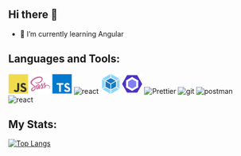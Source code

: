 ## Hi there 👋
- 🌱 I’m currently learning Angular

<h2 align="left">Languages and Tools:</h2>
<p align="left"> 
  <img src="https://raw.githubusercontent.com/devicons/devicon/master/icons/javascript/javascript-original.svg" alt="javascript" width="40" height="40"/> 
     <img src="https://raw.githubusercontent.com/devicons/devicon/master/icons/sass/sass-original.svg" alt="sass" width="40" height="40"/> 
 <img src="https://raw.githubusercontent.com/devicons/devicon/master/icons/typescript/typescript-original.svg" alt="typescript" width="40" height="40"/> 
    <img src="https://www.vectorlogo.zone/logos/reactjs/reactjs-icon.svg" alt="react" width="40" height="40"/> 
  <img src="https://github.com/devicons/devicon/blob/master/icons/webpack/webpack-original.svg" alt="webpack" width="40" height="40"/>
 <img src="https://github.com/devicons/devicon/blob/master/icons/eslint/eslint-original.svg" alt="ESLint" width="40" height="40"/>
 <img src="https://camo.githubusercontent.com/d48bf45d053874b992274f9317407809da4869d1e6af51cc988295630a991018/68747470733a2f2f70726574746965722e696f2f69636f6e2e706e67" alt="Prettier" width="40" height="40"/> 
 <img src="https://www.vectorlogo.zone/logos/git-scm/git-scm-icon.svg" alt="git" width="40" height="40"/> 
  <img src="https://www.vectorlogo.zone/logos/getpostman/getpostman-icon.svg" alt="postman" width="40" height="40"/> 
  <img src="https://www.vectorlogo.zone/logos/podmanio/podmanio-icon.svg" alt="react" width="40" height="40"/> 
</p>
<h2 align="left">My Stats:</h2>

[![Top Langs](https://github-readme-stats.vercel.app/api/top-langs/?username=SheldonGomel&layout=compact)](https://github.com/anuraghazra/github-readme-stats)

<!--
**SheldonGomel/SheldonGomel** is a ✨ _special_ ✨ repository because its `README.md` (this file) appears on your GitHub profile.

Here are some ideas to get you started:

- 🔭 I’m currently working on ...
- 🌱 I’m currently learning ...
- 👯 I’m looking to collaborate on ...
- 🤔 I’m looking for help with ...
- 💬 Ask me about ...
- 📫 How to reach me: ...
- 😄 Pronouns: ...
- ⚡ Fun fact: ...
-->
